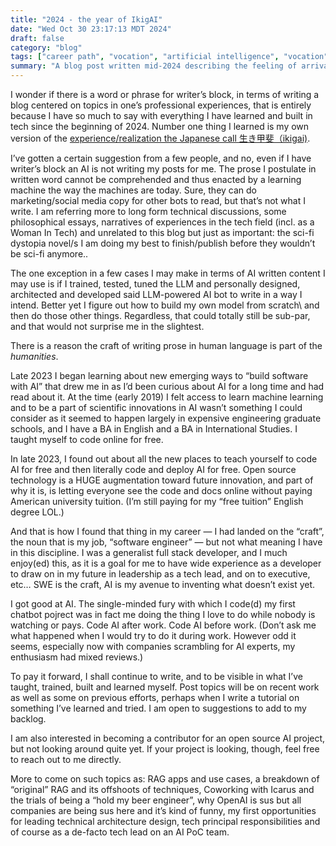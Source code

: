 ```yaml
---
title: "2024 - the year of IkigAI"
date: "Wed Oct 30 23:17:13 MDT 2024"
draft: false
category: "blog"
tags: ["career path", "vocation", "artificial intelligence", "vocation", "open source", "machine learning"]
summary: "A blog post written mid-2024 describing the feeling of arrival at my career calling/vocation. And what I did once arrived, which is code AI after/when not at work, learn everything possible to indie-hack my own AI software and think many enterpreneurial thoughts."
---
```


I wonder if there is a word or phrase for writer’s block, in terms of writing a blog centered on topics in one’s professional experiences, that is entirely because I have so much to say with everything I have learned and built in tech since the beginning of 2024. Number one thing I learned is my own version of the [experience/realization the Japanese call 生き甲斐（ikigai)](https://www.japan.go.jp/kizuna/2022/03/ikigai_japanese_secret_to_a_joyful_life.html).

I’ve gotten a certain suggestion from a few people, and no, even if I have writer’s block an AI is not writing my posts for me. The prose I postulate in written word cannot be comprehended and thus enacted by a learning machine the way the machines are today. Sure, they can do marketing/social media copy for other bots to read, but that’s not what I write.
I am referring more to long form technical discussions, some philosophical essays, narratives of experiences in the tech field (incl. as a Woman In Tech) and unrelated to this blog but just as important: the sci-fi dystopia novel/s I am doing my best to finish/publish before they wouldn’t be sci-fi anymore..

The one exception in a few cases I may make in terms of AI written content I may use is if I trained, tested, tuned the LLM and personally designed, architected and developed said LLM-powered AI bot to write in a way I intend. Better yet I figure out how to build my own model from scratch\ and then do those other things. Regardless, that could totally still be sub-par, and that would not surprise me in the slightest.

There is a reason the craft of writing prose in human language is part of the _humanities_.

Late 2023 I began learning about new emerging ways to “build software with AI” that drew me in as I’d been curious about AI for a long time and had read about it. At the time (early 2019) I felt access to learn machine learning and to be a part of scientific innovations in AI wasn’t something I could consider as it seemed to happen largely in expensive engineering graduate schools, and I have a BA in English and a BA in International Studies. I taught myself to code online for free.

In late 2023, I found out about all the new places to teach yourself to code AI for free and then literally code and deploy AI for free. Open source technology is a HUGE augmentation toward future innovation, and part of why it is, is letting everyone see the code and docs online without paying American university tuition. (I’m still paying for my “free tuition” English degree LOL.)

And that is how I found that thing in my career — I had landed on the “craft”, the noun that is my job, “software engineer” — but not what meaning I have in this discipline. I was a generalist full stack developer, and I much enjoy(ed) this, as it is a goal for me to have wide experience as a developer to draw on in my future in leadership as a tech lead, and on to executive, etc… SWE is the craft, AI is my avenue to inventing what doesn’t exist yet.

I got good at AI. The single-minded fury with which I code(d) my first chatbot pojrect was in fact me doing the thing I love to do while nobody is watching or pays. Code AI after work. Code AI before work. (Don’t ask me what happened when I would try to do it during work. However odd it seems, especially now with companies scrambling for AI experts, my enthusiasm had mixed reviews.)

To pay it forward, I shall continue to write, and to be visible in what I’ve taught, trained, built and learned myself. Post topics will be on recent work as well as some on previous efforts, perhaps when I write a tutorial on something I’ve learned and tried. I am open to suggestions to add to my backlog.

I am also interested in becoming a contributor for an open source AI project, but not looking around quite yet. If your project is looking, though, feel free to reach out to me directly.

More to come on such topics as: RAG apps and use cases, a breakdown of “original” RAG and its offshoots of techniques, Coworking with Icarus and the trials of being a “hold my beer engineer”, why OpenAI is sus but all companies are being sus here and it’s kind of funny, my first opportunities for leading technical architecture design, tech principal responsibilities and of course as a de-facto tech lead on an AI PoC team.
